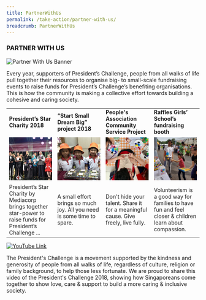```yaml
---
title: PartnerWithUs
permalink: /take-action/partner-with-us/
breadcrumb: PartnerWithUs
---
```




### PARTNER WITH US

![Partner With Us Banner](/images/p-w-us6.jpg "Partner With Us Banner")

Every year, supporters of President’s Challenge, people from all walks of life pull together their resources to organise big- to small-scale fundraising events to raise funds for President’s Challenge’s benefiting organisations. This is how the community is making a collective effort towards building a cohesive and caring society.

<!-- |**President’s Star Charity 2018**|**“Start Small Dream Big” project 2018**|**People's Association Community Service Project**|**Raffles Girls’ School’s fundraising booth**|
![Partner Story 1](/images/President-s-Star-Charity.jpg "Partner Story 1")|![Partner Story 2](/images/PCF-Eunos_2.jpg "Partner Story 2")|![Partner Story 3](/images/PA.jpg "Partner Story 3")|![Partner Story 4](/images/Partner-Story4.jpg "Partner Story 4")|
|President’s Star Charity by Mediacorp brings together star-power to raise funds for President’s Challenge ...|A small effort brings so much joy. All you need is some time to spare.|Don't hide your talent. Share it for a meaningful cause. Give freely, live fully.|Volunteerism is a good way for families to have fun and feel closer & children learn about compassion.|
-->

<table>
  <tr>
     <td width="25%">
       <b>President’s Star Charity 2018</b>
     </td>
     <td width="25%">
       <b>“Start Small Dream Big” project 2018</b>
     </td>
     <td width="25%">
       <b>People's Association Community Service Project</b>
     </td>
     <td width="25%">
       <b>Raffles Girls’ School’s fundraising booth</b>
     </td>
  </tr>
  <tr>
     <td>
       <img src="../images/President-s-Star-Charity.jpg" alt="Partner Story 1" />
     </td>
     <td>
       <img src="../images/PCF-Eunos_2.jpg" alt="Partner Story 2" />
     </td>
     <td>
       <img src="../images/PA.jpg" alt="Partner Story 3" />
     </td>
     <td>
        <img src="../images/Partner-Story4.jpg" alt="Partner Story 4" />
     </td>
  </tr>
  <tr>
     <td>
       President’s Star Charity by Mediacorp brings together star-power to raise funds for President’s Challenge ...
     </td>
     <td>
       A small effort brings so much joy. All you need is some time to spare.
     </td>
     <td>
       Don't hide your talent. Share it for a meaningful cause. Give freely, live fully.
     </td>
     <td>
        Volunteerism is a good way for families to have fun and feel closer & children learn about compassion.
     </td>
  </tr>
</table>

<!--[![YouTube Link](https://img.youtube.com/vi/aimBFH3b3gI/0.jpg)](https://www.youtube.com/watch?v=aimBFH3b3gI)-->
[![YouTube Link](https://img.youtube.com/vi/w1hGcNaUIEM/0.jpg)](https://www.youtube.com/watch?v=w1hGcNaUIEM)

The President's Challenge is a movement supported by the kindness and generosity of people from all walks of life, regardless of culture, religion or family background, to help those less fortunate. We are proud to share this video of the President's Challenge 2018, showing how Singaporeans come together to show love, care & support to build a more caring & inclusive society.
